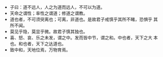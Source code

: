 - 子曰：道不远人，人之为道而远人，不可以为道。
- 天命之谓性；率性之谓道；修道之谓教。
- 道也者，不可须臾离也；可离，非道也。是故君子戒慎乎其所不睹，恐惧乎 其所不闻。
- 莫见乎隐，莫显乎微。故君子慎其独也。
- 喜、怒、哀、乐之未发，谓之中。发而皆中节，谓之和。中也者，天下之大 本也。和也者，天下之达道也。
- 致中和，天地位焉，万物育焉。